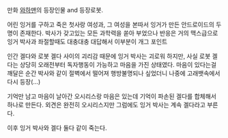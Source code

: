 만화 [와하맨](%EC%99%80%ED%95%98%EB%A7%A8.md)의 등장인물 and 등장로봇.

어린 잉거를 구하고 죽은 첫사랑 여성과, 그 여성을 본따서 잉거가 만든 안드로이드의 두 명이 존재한다. 박사가 갖고있는 모든 과학력을 쏟아
부었으나 반응은 거의 맥스급으로 잉거 박사과 좌절할때도 대충대충 대답해서 이부분이 개그 포인트  

인간 겔다와 로봇 겔다 사이의 괴리감 때문에 잉거 박사는 괴로워 하지만, 사실 로봇 겔다는 상당히 오래전부터 독자행동이 가능하고 마음을 가진
상태였다. 마음이 있다는걸 깨달은 순간 박사와 같이 절벽에서 떨어져 행방불명되나 싶었더니 나중에 고래뱃속에서 다시 등장(…)  

기억만 남고 마음이 날아간 오시리스랑 마음은 있는데 기억이 파손된 겔다를 합체해서 하나로 만든다. 외견은 완전히 오시리스지만 그럼에도 잉거
박사는 계속 겔다라고 부른다.  

이후 잉거 박사와 겔다 둘다 같이 죽는다.  

